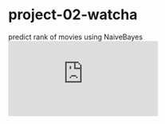 # project-02-watcha
predict rank of movies using NaiveBayes
![a link](https://github.com/JKeun/project-02-watcha/blob/master/predict%20movie%20rating%20presentation.pdf)
